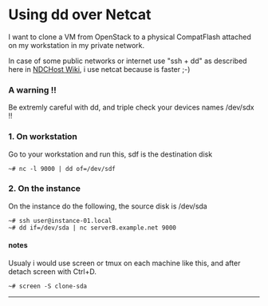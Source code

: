 # Using dd over Netcat

I want to clone a VM from OpenStack to a physical CompatFlash attached on my workstation in my private network.

In case of some public networks or internet use "ssh + dd" as described here in [NDCHost Wiki],
i use netcat because is faster ;-)

### A warning !!
Be extremly careful with dd, and triple check your devices names /dev/sdx  !!

### 1. On workstation
Go to your workstation and run this, sdf is the destination disk

    ~# nc -l 9000 | dd of=/dev/sdf

### 2. On the instance 
On the instance do the following, the source disk is /dev/sda

    ~# ssh user@instance-01.local
    ~# dd if=/dev/sda | nc serverB.example.net 9000

#### notes
Usualy i would use screen or tmux on each machine like this, and after detach screen with Ctrl+D.

    ~# screen -S clone-sda


---
[NDCHost Wiki]: <https://www.ndchost.com/wiki/server-administration/netcat-over-ssh>


